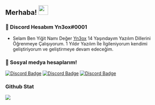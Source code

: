 ## Merhaba! <img src="https://raw.githubusercontent.com/iampavangandhi/iampavangandhi/master/gifs/Hi.gif" width="30px">
<h3>👑 Discord Hesabım Yn3ox#0001</h3>

- Selam Ben Yiğit Namı Değer [Yn3ox](https://github.com/Yn3oxz) 14 Yaşındayım Yazılım Dillerini Öğrenmeye Çalışıyorum.
1 Yıldır Yazılım İle İlgileniyorum kendimi geliştiriyorum ve geliştirmeye devam edeceğim.

<h3>🖤 Sosyal medya hesaplarım!</h3>

[![Discord Badge](https://img.shields.io/badge/Discord%20-7289DA.svg?&amp;style=for-the-badge&amp;logo=discord&amp;logoColor=white)](https://www.youtube.com/channel/UCru0cqYPRfERBkQ_uRtcFdw)
[![Discord Badge](https://img.shields.io/badge/YouTube-ff0000.svg?&amp;style=for-the-badge&amp;logo=youtube&amp;logoColor=white)](https://www.youtube.com/channel/UCru0cqYPRfERBkQ_uRtcFdw)
[![Discord Badge](https://img.shields.io/badge/Github%20-171515.svg?&amp;style=for-the-badge&amp;logo=github&amp;logoColor=white)](https://github.com/Yn3oxz)

<div >
<h3>Github Stat</h3>
   <a href="https://github.com/BetaWile" target="_blank">
      <img src="https://github-readme-stats.vercel.app/api/?username=Yn3oxz&show_icons=true&title_color=fff&icon_color=79ff97&text_color=9f9f9f&bg_color=151515">
   </a>
</div>
